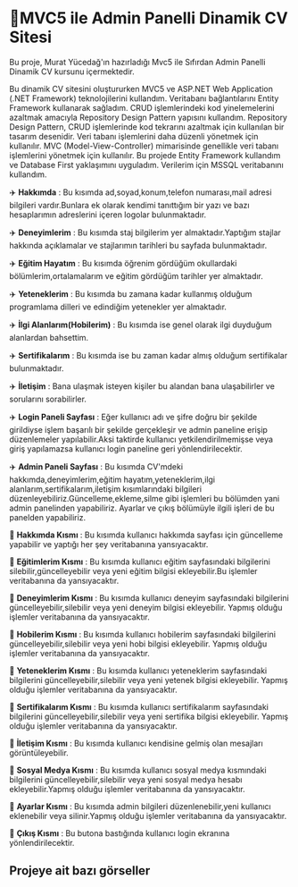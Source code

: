 # 📄MVC5 ile Admin Panelli Dinamik CV Sitesi
Bu proje, Murat Yücedağ'ın hazırladığı Mvc5 ile Sıfırdan Admin Panelli Dinamik CV kursunu içermektedir.

 Bu dinamik CV sitesini oluştururken MVC5 ve ASP.NET Web Application (.NET Framework) teknolojilerini kullandım. Veritabanı bağlantılarını Entity Framework kullanarak sağladım. CRUD işlemlerindeki kod yinelemelerini azaltmak amacıyla Repository Design Pattern yapısını kullandım. Repository Design Pattern, CRUD işlemlerinde kod tekrarını azaltmak için kullanılan bir tasarım desenidir. Veri tabanı işlemlerini daha düzenli yönetmek için kullanılır. MVC (Model-View-Controller) mimarisinde genellikle veri tabanı işlemlerini yönetmek için kullanılır. Bu projede Entity Framework kullandım ve Database First yaklaşımını uyguladım. Verilerim için MSSQL veritabanını kullandım.

  ✈️ **Hakkımda** :  Bu kısımda ad,soyad,konum,telefon numarası,mail adresi bilgileri vardır.Bunlara ek olarak kendimi tanıttığım bir yazı ve bazı hesaplarımın adreslerini içeren logolar bulunmaktadır.
 
  ✈️ **Deneyimlerim** : Bu kısımda staj bilgilerim yer almaktadır.Yaptığım stajlar hakkında açıklamalar ve stajlarımın tarihleri bu sayfada bulunmaktadır.

  ✈️ **Eğitim Hayatım** : Bu kısımda öğrenim gördüğüm okullardaki bölümlerim,ortalamalarım ve eğitim gördüğüm tarihler yer almaktadır.

  ✈️ **Yeteneklerim** : Bu kısımda bu zamana kadar kullanmış olduğum programlama dilleri ve edindiğim yetenekler yer almaktadır.

   ✈️ **İlgi Alanlarım(Hobilerim)** : Bu kısımda ise genel olarak ilgi duyduğum alanlardan bahsettim.
  
   ✈️ **Sertifikalarım** : Bu kısımda ise bu zaman kadar almış olduğum sertifikalar bulunmaktadır.

   ✈️ **İletişim** : Bana ulaşmak isteyen kişiler bu alandan bana ulaşabilirler ve sorularını sorabilirler.
   
   ✈️ **Login Paneli Sayfası** : Eğer kullanıcı adı ve şifre doğru bir şekilde girildiyse işlem başarılı bir şekilde gerçekleşir ve admin paneline erişip düzenlemeler yapılabilir.Aksi taktirde kullanıcı yetkilendirilmemişse veya  giriş yapılamazsa kullanıcı login paneline geri yönlendirilecektir.

   ✈️ **Admin Paneli Sayfası** : Bu kısımda CV'mdeki hakkımda,deneyimlerim,eğitim hayatım,yeteneklerim,ilgi alanlarım,sertifikalarım,iletişim kısımlarındaki bilgileri düzenleyebiliriz.Güncelleme,ekleme,silme gibi işlemleri bu bölümden yani admin panelinden yapabiliriz. Ayarlar ve çıkış bölümüyle ilgili işleri de bu panelden yapabiliriz.
   
📍 **Hakkımda Kısmı** : Bu kısımda kullanıcı hakkımda sayfası için güncelleme yapabilir ve yaptığı her şey veritabanına yansıyacaktır.
  
📍 **Eğitimlerim Kısmı** : Bu kısımda kullanıcı eğitim sayfasındaki bilgilerini silebilir,güncelleyebilir veya yeni eğitim bilgisi ekleyebilir.Bu işlemler veritabanına da yansıyacaktır.
  
📍  **Deneyimlerim Kısmı** : Bu kısımda kullanıcı deneyim sayfasındaki bilgilerini güncelleyebilir,silebilir veya yeni deneyim bilgisi ekleyebilir. Yapmış olduğu işlemler veritabanına da yansıyacaktır.
  
📍  **Hobilerim Kısmı** : Bu kısımda kullanıcı hobilerim sayfasındaki bilgilerini güncelleyebilir,silebilir veya yeni hobi bilgisi ekleyebilir. Yapmış olduğu işlemler veritabanına da yansıyacaktır.
  
📍  **Yeteneklerim Kısmı** : Bu kısımda kullanıcı yeteneklerim sayfasındaki bilgilerini güncelleyebilir,silebilir veya yeni yetenek bilgisi ekleyebilir. Yapmış olduğu işlemler veritabanına da yansıyacaktır.
  
📍  **Sertifikalarım Kısmı** : Bu kısımda kullanıcı sertifikalarım sayfasındaki bilgilerini güncelleyebilir,silebilir veya yeni sertifika bilgisi ekleyebilir. Yapmış olduğu işlemler veritabanına da yansıyacaktır.

📍  **İletişim Kısmı** : Bu kısımda kullanıcı kendisine gelmiş olan mesajları görüntüleyebilir.

📍   **Sosyal Medya Kısmı** : Bu kısımda kullanıcı sosyal medya kısmındaki bilgilerini güncelleyebilir,silebilir veya yeni sosyal medya hesabı ekleyebilir.Yapmış olduğu işlemler veritabanına da yansıyacaktır.
   
📍  **Ayarlar Kısmı** : Bu kısımda admin bilgileri düzenlenebilir,yeni kullanıcı eklenebilir veya silinir.Yapmış olduğu işlemler veritabanına da yansıyacaktır.

📍  **Çıkış Kısmı** : Bu butona bastığında kullanıcı login ekranına yönlendirilecektir.

   ## Projeye ait bazı görseller
   
   
  
  
   

   
   
  
   





   
  
